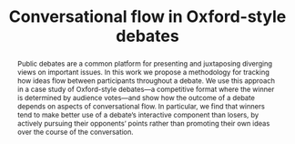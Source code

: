 ---
layout: publication
title: Conversational flow in Oxford-style debates
authors:
  - { id: 'justinez', tag: '' }
  - { id: 'ravik', tag: '' }
  - { id: 'sujithr', tag: '' }
  - { id: 'cristiand', tag: '' }
venue: Proceedings of NAACL, 2016. Short paper.
permalink: "/research/iq2"
website: "/research/iq2"
pdflink: "/papers/paper-iq2.pdf"
abstract: "Public debates are a common platform for presenting and juxtaposing diverging views on important issues. In this work we propose a methodology for tracking how ideas flow between participants throughout a debate. We use this approach in a case study of Oxford-style debates—a competitive format where the winner is determined by audience votes—and show how the outcome of a debate depends on aspects of conversational flow. In particular, we find that winners tend to make better use of a debate’s interactive component than losers, by actively pursuing their opponents’ points rather than promoting their own ideas over the course of the conversation."
---